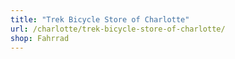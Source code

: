 ```yaml
---
title: "Trek Bicycle Store of Charlotte"
url: /charlotte/trek-bicycle-store-of-charlotte/
shop: Fahrrad
---
```

